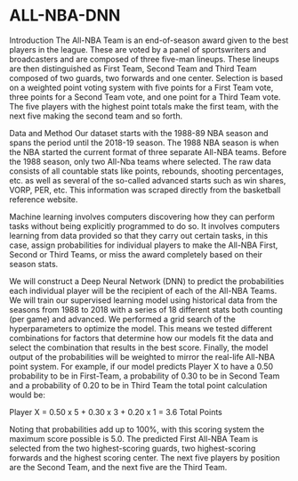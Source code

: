 # ALL-NBA-DNN

Introduction
The All-NBA Team is an end-of-season award given to the best players in the league. These are voted by a panel of sportswriters and broadcasters and are composed of three five-man lineups. These lineups are then distinguished as First Team, Second Team and Third Team composed of two guards, two forwards and one center. Selection is based on a weighted point voting system with five points for a First Team vote, three points for a Second Team vote, and one point for a Third Team vote. The five players with the highest point totals make the first team, with the next five making the second team and so forth.

Data and Method
Our dataset starts with the 1988-89 NBA season and spans the period until the 2018-19 season. The 1988 NBA season is when the NBA started the current format of three separate All-NBA teams. Before the 1988 season, only two All-Nba teams where selected. The raw data consists of all countable stats like points, rebounds, shooting percentages, etc. as well as several of the so-called advanced starts such as win shares, VORP, PER, etc. This information was scraped directly from the basketball reference website.

Machine learning involves computers discovering how they can perform tasks without being explicitly programmed to do so. It involves computers learning from data provided so that they carry out certain tasks, in this case, assign probabilities for individual players to make the All-NBA First, Second or Third Teams, or miss the award completely based on their season stats.

We will construct a Deep Neural Network (DNN) to predict the probabilities each individual player will be the recipient of each of the All-NBA Teams. We will train our supervised learning model using historical data from the seasons from 1988 to 2018 with a series of 18 different stats both counting (per game) and advanced. We performed a grid search of the hyperparameters to optimize the model. This means we tested different combinations for factors that determine how our models fit the data and select the combination that results in the best score. Finally, the model output of the probabilities will be weighted to mirror the real-life All-NBA point system. For example, if our model predicts Player X to have a 0.50 probability to be in First-Team, a probability of 0.30 to be in Second Team and a probability of 0.20 to be in Third Team the total point calculation would be:

Player X = 0.50 x 5 + 0.30 x 3 + 0.20 x 1 = 3.6 Total Points

Noting that probabilities add up to 100%, with this scoring system the maximum score possible is 5.0. The predicted First All-NBA Team is selected from the two highest-scoring guards, two highest-scoring forwards and the highest scoring center. The next five players by position are the Second Team, and the next five are the Third Team.
